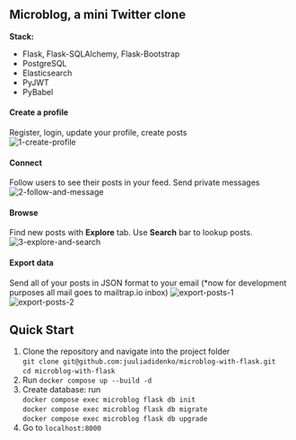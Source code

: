 ## Microblog, a mini Twitter clone  

**Stack:**  
- Flask, Flask-SQLAlchemy, Flask-Bootstrap
- PostgreSQL
- Elasticsearch
- PyJWT
- PyBabel

#### Create a profile  
Register, login, update your profile, create posts  
![1-create-profile](https://user-images.githubusercontent.com/104693196/211167893-11f208c1-704c-4e4b-80eb-f717a9de0eed.gif)


#### Connect  
Follow users to see their posts in your feed. Send private messages 
![2-follow-and-message](https://user-images.githubusercontent.com/104693196/211167914-b84e1746-b6f8-4214-a6f9-2162fd7fb8ce.gif)

#### Browse  
Find new posts with **Explore** tab. Use **Search** bar to lookup posts.  
![3-explore-and-search](https://user-images.githubusercontent.com/104693196/211167936-d5af9420-2698-4669-a619-af7359bf7c66.gif)

#### Export data
Send all of your posts in JSON format to your email
(*now for development purposes all mail goes to mailtrap.io inbox)
![export-posts-1](https://user-images.githubusercontent.com/104693196/211167729-f561fbc1-868a-42cc-be46-3e0d782a4d85.jpg)  
![export-posts-2](https://user-images.githubusercontent.com/104693196/211168011-87bc3c47-a143-411b-a651-bf83f76cc340.png)


## Quick Start  

1. Clone the repository and navigate into the project folder  
`git clone git@github.com:juuliadidenko/microblog-with-flask.git`  
`cd microblog-with-flask`  
2. Run `docker compose up --build -d`
3. Create database: run  
   `docker compose exec microblog flask db init`  
   `docker compose exec microblog flask db migrate`  
   `docker compose exec microblog flask db upgrade`
4. Go to `localhost:8000`
